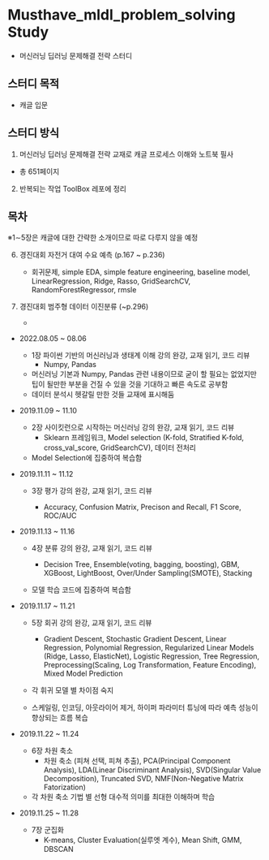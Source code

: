 # Musthave_mldl_problem_solving Study

- 머신러닝 딥러닝 문제해결 전략 스터디

## 스터디 목적

- 캐글 입문

## 스터디 방식

1. 머신러닝 딥러닝 문제해결 전략 교재로 캐글 프로세스 이해와 노트북 필사
  - 총 651페이지
2. 반복되는 작업 ToolBox 레포에 정리

## 목차

※1∼5장은 캐글에 대한 간략한 소개이므로 따로 다루지 않을 예정

6. 경진대회 자전거 대여 수요 예측 (p.167 ~ p.236)

    - 회귀문제, simple EDA, simple feature engineering, baseline model, LinearRegression, Ridge, Rasso, GridSearchCV, RandomForestRegressor, rmsle

7. 경진대회 범주형 데이터 이진분류 (~p.296)

    - 

- 2022.08.05 ~ 08.06
  - 1장  파이썬 기반의 머신러닝과 생태계 이해 강의 완강, 교재 읽기, 코드 리뷰
    - Numpy, Pandas
  - 머신러닝 기본과 Numpy, Pandas 관련 내용이므로 굳이 할 필요는 없었지만 팁이 될만한 부분을 건질 수 있을 것을 기대하고 빠른 속도로 공부함
  - 데이터 분석시 헷갈릴 만한 것들 교재에 표시해둠
  
- 2019.11.09 ~ 11.10
  - 2장  사이킷런으로 시작하는 머신러닝 강의 완강, 교재 읽기, 코드 리뷰
    - Sklearn 프레임워크, Model selection (K-fold, Stratified K-fold, cross_val_score, GridSearchCV), 데이터 전처리
  - Model Selection에 집중하여 복습함
  
- 2019.11.11 ~ 11.12

  - 3장  평가 강의 완강, 교재 읽기, 코드 리뷰

    - Accuracy, Confusion Matrix, Precison and Recall, F1 Score, ROC/AUC


- 2019.11.13 ~ 11.16

  - 4장  분류 강의 완강, 교재 읽기, 코드 리뷰

    - Decision Tree, Ensemble(voting, bagging, boosting), GBM, XGBoost, LightBoost, Over/Under Sampling(SMOTE), Stacking
  - 모델 학습 코드에 집중하여 복습함
- 2019.11.17 ~ 11.21

  - 5장  회귀 강의 완강, 교재 읽기, 코드 리뷰
  
    - Gradient Descent, Stochastic Gradient Descent, Linear Regression, Polynomial Regression, Regularized Linear Models (Ridge, Lasso, ElasticNet), Logistic Regression, Tree Regression, Preprocessing(Scaling, Log Transformation, Feature Encoding), Mixed Model Prediction
  - 각 휘귀 모델 별 차이점 숙지
  - 스케일링, 인코딩, 아웃라이어 제거, 하이퍼 파라미터 튜닝에 따라 예측 성능이 향상되는 흐름 복습
- 2019.11.22 ~ 11.24
  - 6장  차원 축소
    - 차원 축소 (피쳐 선택, 피쳐 추출), PCA(Principal Component Analysis), LDA(Linear Discriminant Analysis), SVD(Singular Value Decomposition), Truncated SVD, NMF(Non-Negative Matrix Fatorization)
  - 각 차원 축소 기법 별 선형 대수적 의미를 최대한 이해하며 학습
- 2019.11.25 ~ 11.28
  - 7장  군집화
    - K-means, Cluster Evaluation(실루엣 계수), Mean Shift, GMM, DBSCAN
